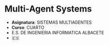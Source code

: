 # Multi-Agent Systems

* **Asignatura**: SISTEMAS MULTIAGENTES
* **Curso**: CUARTO
* E.S. DE INGENIERIA INFORMATICA ALBACETE
* :es:
